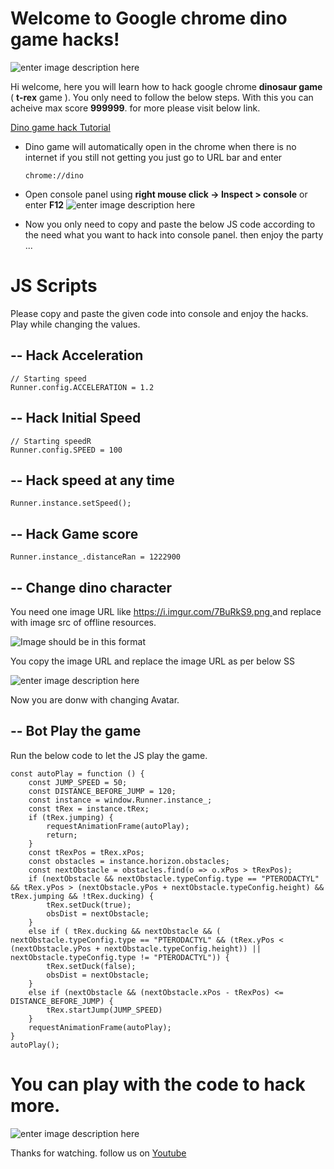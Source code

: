 # Welcome to Google chrome dino game hacks!

![enter image description here](https://raw.githubusercontent.com/mabhaymaurya/Hack-dino-game/main/hack%20t-rex%20game.jpeg?token=AI6B4PFRA427TLSMBUITIPK72BHII)

Hi welcome, here you will learn how to hack google chrome **dinosaur game** ( **t-rex** game ). You only need to follow the below steps. With this you can acheive max score **999999**.  for more please visit below link.
	
[Dino game hack Tutorial](https://youtu.be/j4_kvBsOKXc)

- Dino game will automatically open in the chrome when there is no internet if you still not getting you just go to URL bar and enter 

    ``chrome://dino``
    
 - Open console panel using **right mouse click -> Inspect > console** or enter **F12** 
 ![enter image description here](https://raw.githubusercontent.com/mabhaymaurya/Hack-dino-game/main/console.png?token=AI6B4PCJ7VH6Y2BXAFFFYGK72BHOQ)
 - Now you only need to copy and paste the below JS code according to the need what you want to hack into console panel. then enjoy the party ... 


# JS Scripts

Please copy and paste the given code into console and enjoy the hacks. Play while changing the values. 

## -- Hack Acceleration

    // Starting speed
    Runner.config.ACCELERATION = 1.2
## -- Hack Initial Speed
	// Starting speedR
	Runner.config.SPEED = 100

## -- Hack speed at any time 

    Runner.instance.setSpeed();
   
## -- Hack Game score

    Runner.instance_.distanceRan = 1222900
## -- Change dino character
You need one image URL like [https://i.imgur.com/7BuRkS9.png ](https://i.imgur.com/7BuRkS9.png) and replace with image src of offline resources.

![Image should be in this format](https://i.imgur.com/7BuRkS9.png)

You copy the image URL and replace the image URL as per below SS 

![enter image description here](https://raw.githubusercontent.com/mabhaymaurya/Hack-dino-game/c62213eff7d52a638514a706a1f1e3d517bc69a5/trex-resouce-replace.png?token=AI6B4PBDQKO3LYY5QDAWCMS72BGQW)

Now you are donw with changing Avatar. 
## -- Bot Play the game
Run the below code to let the JS play the game.

    const autoPlay = function () { 
	    const JUMP_SPEED = 50; 
	    const DISTANCE_BEFORE_JUMP = 120; 
	    const instance = window.Runner.instance_; 
	    const tRex = instance.tRex; 
	    if (tRex.jumping) { 
		    requestAnimationFrame(autoPlay); 
		    return; 
		} 
		const tRexPos = tRex.xPos; 
		const obstacles = instance.horizon.obstacles; 
		const nextObstacle = obstacles.find(o => o.xPos > tRexPos); 
		if (nextObstacle && nextObstacle.typeConfig.type == "PTERODACTYL" && tRex.yPos > (nextObstacle.yPos + nextObstacle.typeConfig.height) && tRex.jumping && !tRex.ducking) {
			tRex.setDuck(true); 
			obsDist = nextObstacle; 
		} 
		else if ( tRex.ducking && nextObstacle && ( nextObstacle.typeConfig.type == "PTERODACTYL" && (tRex.yPos < (nextObstacle.yPos + nextObstacle.typeConfig.height)) || nextObstacle.typeConfig.type != "PTERODACTYL")) { 
			tRex.setDuck(false); 
			obsDist = nextObstacle; 
		} 
		else if (nextObstacle && (nextObstacle.xPos - tRexPos) <= DISTANCE_BEFORE_JUMP) { 
			tRex.startJump(JUMP_SPEED) 
		} 
		requestAnimationFrame(autoPlay); 
	} 
	autoPlay();

# You can play with the code to hack more. 
![enter image description here](https://raw.githubusercontent.com/mabhaymaurya/Hack-dino-game/main/t-rex-game.png?token=AI6B4PABCH5MF2VBVOUQMNK72BHWK)

Thanks for watching. 
follow us on [Youtube](https://www.youtube.com/channel/UCb00xaR27QrZtwQypbIpphA/)
